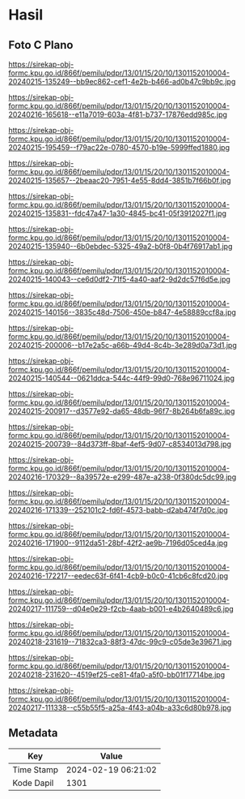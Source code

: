 # Hasil

## Foto C Plano

https://sirekap-obj-formc.kpu.go.id/866f/pemilu/pdpr/13/01/15/20/10/1301152010004-20240215-135249--bb9ec862-cef1-4e2b-b466-ad0b47c9bb9c.jpg

https://sirekap-obj-formc.kpu.go.id/866f/pemilu/pdpr/13/01/15/20/10/1301152010004-20240216-165618--e11a7019-603a-4f81-b737-17876edd985c.jpg

https://sirekap-obj-formc.kpu.go.id/866f/pemilu/pdpr/13/01/15/20/10/1301152010004-20240215-195459--f79ac22e-0780-4570-b19e-5999ffed1880.jpg

https://sirekap-obj-formc.kpu.go.id/866f/pemilu/pdpr/13/01/15/20/10/1301152010004-20240215-135657--2beaac20-7951-4e55-8dd4-3851b7f66b0f.jpg

https://sirekap-obj-formc.kpu.go.id/866f/pemilu/pdpr/13/01/15/20/10/1301152010004-20240215-135831--fdc47a47-1a30-4845-bc41-05f3912027f1.jpg

https://sirekap-obj-formc.kpu.go.id/866f/pemilu/pdpr/13/01/15/20/10/1301152010004-20240215-135940--6b0ebdec-5325-49a2-b0f8-0b4f76917ab1.jpg

https://sirekap-obj-formc.kpu.go.id/866f/pemilu/pdpr/13/01/15/20/10/1301152010004-20240215-140043--ce6d0df2-71f5-4a40-aaf2-9d2dc57f6d5e.jpg

https://sirekap-obj-formc.kpu.go.id/866f/pemilu/pdpr/13/01/15/20/10/1301152010004-20240215-140156--3835c48d-7506-450e-b847-4e58889ccf8a.jpg

https://sirekap-obj-formc.kpu.go.id/866f/pemilu/pdpr/13/01/15/20/10/1301152010004-20240215-200006--b17e2a5c-a66b-49d4-8c4b-3e289d0a73d1.jpg

https://sirekap-obj-formc.kpu.go.id/866f/pemilu/pdpr/13/01/15/20/10/1301152010004-20240215-140544--0621ddca-544c-44f9-99d0-768e96711024.jpg

https://sirekap-obj-formc.kpu.go.id/866f/pemilu/pdpr/13/01/15/20/10/1301152010004-20240215-200917--d3577e92-da65-48db-96f7-8b264b6fa89c.jpg

https://sirekap-obj-formc.kpu.go.id/866f/pemilu/pdpr/13/01/15/20/10/1301152010004-20240215-200739--84d373ff-8baf-4ef5-9d07-c8534013d798.jpg

https://sirekap-obj-formc.kpu.go.id/866f/pemilu/pdpr/13/01/15/20/10/1301152010004-20240216-170329--8a39572e-e299-487e-a238-0f380dc5dc99.jpg

https://sirekap-obj-formc.kpu.go.id/866f/pemilu/pdpr/13/01/15/20/10/1301152010004-20240216-171339--252101c2-fd6f-4573-babb-d2ab474f7d0c.jpg

https://sirekap-obj-formc.kpu.go.id/866f/pemilu/pdpr/13/01/15/20/10/1301152010004-20240216-171900--9112da51-28bf-42f2-ae9b-7196d05ced4a.jpg

https://sirekap-obj-formc.kpu.go.id/866f/pemilu/pdpr/13/01/15/20/10/1301152010004-20240216-172217--eedec63f-6f41-4cb9-b0c0-41cb6c8fcd20.jpg

https://sirekap-obj-formc.kpu.go.id/866f/pemilu/pdpr/13/01/15/20/10/1301152010004-20240217-111759--d04e0e29-f2cb-4aab-b001-e4b2640489c6.jpg

https://sirekap-obj-formc.kpu.go.id/866f/pemilu/pdpr/13/01/15/20/10/1301152010004-20240218-231619--71832ca3-88f3-47dc-99c9-c05de3e39671.jpg

https://sirekap-obj-formc.kpu.go.id/866f/pemilu/pdpr/13/01/15/20/10/1301152010004-20240218-231620--4519ef25-ce81-4fa0-a5f0-bb01f17714be.jpg

https://sirekap-obj-formc.kpu.go.id/866f/pemilu/pdpr/13/01/15/20/10/1301152010004-20240217-111338--c55b55f5-a25a-4f43-a04b-a33c6d80b978.jpg


## Metadata

| Key        | Value               |
| ---------- | ------------------- |
| Time Stamp | 2024-02-19 06:21:02 |
| Kode Dapil | 1301                |



